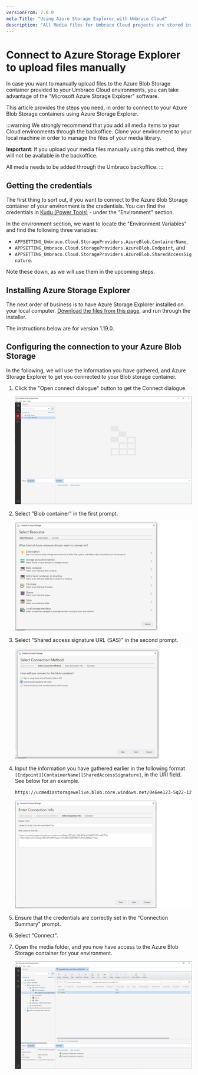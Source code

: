 ```yaml
---
versionFrom: 7.0.0
meta.Title: "Using Azure Storage Explorer with Umbraco Cloud"
description: "All Media files for Umbraco Cloud projects are stored in Azure Blob Storage contaiers. Each environment has a separate container linked to it."
---
```


# Connect to Azure Storage Explorer to upload files manually

In case you want to manually upload files to the Azure Blob Storage container provided to your Umbraco Cloud environments, you can take advantage of the "Microsoft Azure Storage Explorer" software.

This article provides the steps you need, in order to connect to your Azure Blob Storage containers using Azure Storage Explorer.

:::warning
We strongly recommend that you add all media items to your Cloud environments through the backoffice. Clone your environment to your local machine in order to manage the files of your media library.

**Important**: If you upload your media files manually using this method, they will not be available in the backoffice.

All media needs to be added through the Umbraco backoffice.
:::

## Getting the credentials

The first thing to sort out, if you want to connect to the Azure Blob Storage container of your environment is the credentials. You can find the credentials in [Kudu (Power Tools)](../../Power-Tools) - under the "Environment" section.

In the environment section, we want to locate the "Environment Variables" and find the following three variables:

* `APPSETTING_Umbraco.Cloud.StorageProviders.AzureBlob.ContainerName`,
* `APPSETTING_Umbraco.Cloud.StorageProviders.AzureBlob.Endpoint`, and
* `APPSETTING_Umbraco.Cloud.StorageProviders.AzureBlob.SharedAccessSignature`.

Note these down, as we will use them in the upcoming steps.

## Installing Azure Storage Explorer

The next order of business is to have Azure Storage Explorer installed on your local computer. [Download the files from this page](https://azure.microsoft.com/en-us/features/storage-explorer/), and run through the installer. 

The instructions below are for version 1.19.0.

## Configuring the connection to your Azure Blob Storage

In the following, we will use the information you have gathered, and Azure Storage Explorer to get you connected to your Blob storage container.

1. Click the "Open connect dialogue" button to get the Connect dialogue.

    ![Connect my machine](images/storage-explorer-connection.png)

2. Select "Blob container" in the first prompt.

    ![Blob container](images/select-resource.png)

3. Select "Shared access signature URL (SAS)" in the second prompt.

    ![Shared access signature URL (SAS)](images/select-shared-access-signature.png)

4. Input the information you have gathered earlier in the following format `[Endpoint][ContainerName][SharedAccessSignature]`, in the URI field. See below for an example.

    ```xml
    https://ucmediastoragewelive.blob.core.windows.net/0e6ee123-5q22-1234-8618-ae7d0043710f?sv=2017-04-17&sr=c&si=umbraco&sig=f84%2F%2FRPPirgdzn15a%2BA12345678901%2FXA%3D&spr=https
    ```

    ![Attach with SAS URI](images/connection-info.png)

5. Ensure that the credentials are correctly set in the "Connection Summary" prompt.

6. Select "Connect".

7. Open the media folder, and you now have access to the Azure Blob Storage container for your environment.

    ![Open media folder](images/storage-explorer-connected.png)
	